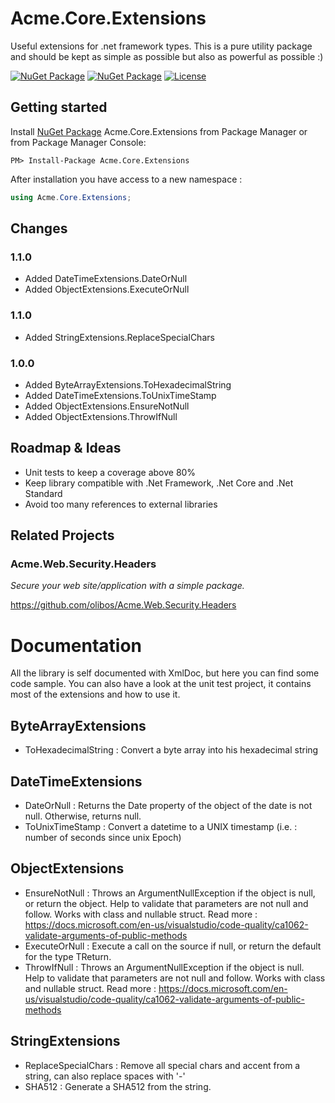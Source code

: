 # Acme.Core.Extensions
Useful extensions for .net framework types. This is a pure utility package and should be kept as simple as possible but also as powerful as possible :)

[![NuGet Package](https://img.shields.io/nuget/v/Acme.Core.Extensions.svg)](https://www.nuget.org/packages/Acme.Core.Extensions/) [![NuGet Package](https://img.shields.io/nuget/dt/Acme.Core.Extensions.svg)](https://www.nuget.org/packages/Acme.Core.Extensions/)  [![License](https://img.shields.io/badge/license-LGPL--3.0-blue.svg)](LICENSE) 

## Getting started
Install [NuGet Package](https://www.nuget.org/packages/Acme.Core.Extensions/) Acme.Core.Extensions from Package Manager or from Package Manager Console:
```
PM> Install-Package Acme.Core.Extensions
```
After installation you have access to a new namespace :
```csharp
using Acme.Core.Extensions;
```

## Changes
### 1.1.0
* Added DateTimeExtensions.DateOrNull
* Added ObjectExtensions.ExecuteOrNull

### 1.1.0
* Added StringExtensions.ReplaceSpecialChars

### 1.0.0
* Added ByteArrayExtensions.ToHexadecimalString
* Added DateTimeExtensions.ToUnixTimeStamp
* Added ObjectExtensions.EnsureNotNull
* Added ObjectExtensions.ThrowIfNull

## Roadmap & Ideas
* Unit tests to keep a coverage above 80%
* Keep library compatible with .Net Framework, .Net Core and .Net Standard
* Avoid too many references to external libraries 

## Related Projects
### Acme.Web.Security.Headers
*Secure your web site/application with a simple package.*

https://github.com/olibos/Acme.Web.Security.Headers

# Documentation
All the library is self documented with XmlDoc, but here you can find some code sample.
You can also have a look at the unit test project, it contains most of the extensions and how to use it.

## ByteArrayExtensions
* ToHexadecimalString : Convert a byte array into his hexadecimal string

## DateTimeExtensions
* DateOrNull : Returns the Date property of the object of the date is not null. Otherwise, returns null.
* ToUnixTimeStamp : Convert a datetime to a UNIX timestamp (i.e. : number of seconds since unix Epoch)

## ObjectExtensions
* EnsureNotNull : Throws an ArgumentNullException if the object is null, or return the object. Help to validate that parameters are not null and follow. Works with class and nullable struct. Read more :  https://docs.microsoft.com/en-us/visualstudio/code-quality/ca1062-validate-arguments-of-public-methods
* ExecuteOrNull : Execute a call on the source if null, or return the default for the type TReturn.
* ThrowIfNull : Throws an ArgumentNullException if the object is null. Help to validate that parameters are not null and follow. Works with class and nullable struct. Read more :  https://docs.microsoft.com/en-us/visualstudio/code-quality/ca1062-validate-arguments-of-public-methods

## StringExtensions
* ReplaceSpecialChars : Remove all special chars and accent from a string, can also replace spaces with '-'
* SHA512 : Generate a SHA512 from the string.
